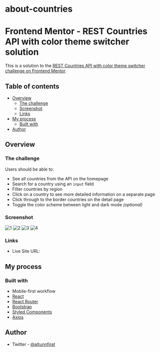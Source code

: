 # about-countries

# Frontend Mentor - REST Countries API with color theme switcher solution

This is a solution to the [REST Countries API with color theme switcher challenge on Frontend Mentor](https://www.frontendmentor.io/challenges/rest-countries-api-with-color-theme-switcher-5cacc469fec04111f7b848ca).

## Table of contents

- [Overview](#overview)
  - [The challenge](#the-challenge)
  - [Screenshot](#screenshot)
  - [Links](#links)
- [My process](#my-process)
  - [Built with](#built-with)
- [Author](#author)

## Overview

### The challenge

Users should be able to:

- See all countries from the API on the homepage
- Search for a country using an `input` field
- Filter countries by region
- Click on a country to see more detailed information on a separate page
- Click through to the border countries on the detail page
- Toggle the color scheme between light and dark mode _(optional)_

### Screenshot

![1](https://user-images.githubusercontent.com/116505991/217390955-1027a24a-271e-4fa7-827e-0ec4411143f8.png)
![2](https://user-images.githubusercontent.com/116505991/217390961-7e79902f-5533-4208-9a37-4b304f080f31.png)
![3](https://user-images.githubusercontent.com/116505991/217390964-dba611c7-a2a4-4f92-84d9-9700d3e8d92a.png)
![4](https://user-images.githubusercontent.com/116505991/217390971-a5e57181-83e2-4d84-b692-b483cdc81b9e.png)


### Links

- Live Site URL:

## My process

### Built with


- Mobile-first workflow
- [React](https://reactjs.org/)
- [React Router](https://reactrouter.com/)
- [Bootstrap](https://getbootstrap.com/)
- [Styled Components](https://styled-components.com/) 
- [Axios](https://axios-http.com/)

## Author

- Twitter - [@altunnfirat](https://www.twitter.com/altunnfirat)
